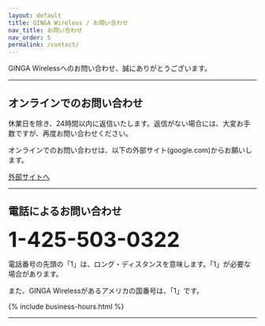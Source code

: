 ```yaml
---
layout: default
title: GINGA Wireless / お問い合わせ
nav_title: お問い合わせ
nav_order: 5
permalink: /contact/
---
```

<main>
  <div class="container">
    <p>GINGA Wirelessへのお問い合わせ、誠にありがとうございます。</p>
    <hr>
    <div>
      <h2>オンラインでのお問い合わせ</h2>
      <div class="alert alert-warning">
        <p>休業日を除き、24時間以内に返信いたします。返信がない場合には、大変お手数ですが、再度お問い合わせください。</p>
      </div>
      <p>オンラインでのお問い合わせは、以下の外部サイト(google.com)からお願いします。</p>
      <a href="https://docs.google.com/forms/d/1dC6fsDXxYNeQRDl4Sx6ly3f_HwbPVN9egNLDHMPQNXc/viewform" class="btn btn-warning btn-lg">外部サイトへ</a>
    </div>
    <hr>
    <div>
      <h2>電話によるお問い合わせ</h2>
      <span style="font-size: 300%;"><strong>1-425-503-0322</strong></span>
      <div class="alert alert-info">
        <p>電話番号の先頭の「1」は、ロング・ディスタンスを意味します。「1」が必要な場合があります。</p>
        <p>また、GINGA Wirelessがあるアメリカの国番号は、「1」です。</p>
      </div>
{%    include business-hours.html
%}    </div>
    <hr>
  </div>
</main>
